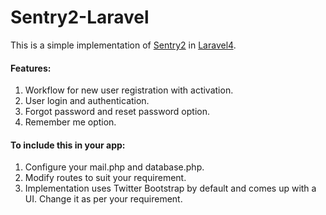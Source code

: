 Sentry2-Laravel
==============

This is a simple implementation of [Sentry2](https://cartalyst.com/manual/sentry) in [Laravel4](http://laravel.com). 

#### Features:
1. Workflow for new user registration with activation.
2. User login and authentication.
3. Forgot password and reset password option.
4. Remember me option.

#### To include this in your app:
1. Configure your mail.php and database.php.
2. Modify routes to suit your requirement. 
3. Implementation uses Twitter Bootstrap by default and comes up with a UI. Change it as per your requirement.